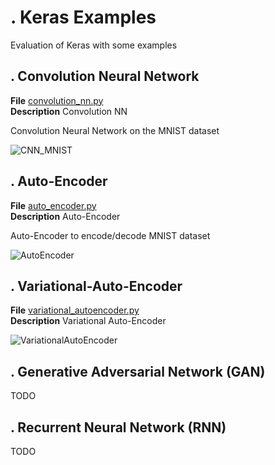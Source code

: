 # . Keras Examples

Evaluation of Keras with some examples

## . Convolution Neural Network

**File** [convolution_nn.py](https://github.com/vincentbonnetcg/Numerical-Bric-a-Brac/tree/master/neural_network/Keras_examples/convolution_nn.py)<br>
**Description** Convolution NN

Convolution Neural Network on the MNIST dataset

![CNN_MNIST](https://github.com/vincentbonnetcg/Numerical-Bric-a-Brac/blob/master/neural_network/img/nn_mnist.png)

## . Auto-Encoder
**File** [auto_encoder.py](https://github.com/vincentbonnetcg/Numerical-Bric-a-Brac/tree/master/neural_network/Keras_examples/autoencoder.py)<br>
**Description** Auto-Encoder

Auto-Encoder to encode/decode MNIST dataset

![AutoEncoder](https://github.com/vincentbonnetcg/Numerical-Bric-a-Brac/blob/master/neural_network/img/fashion_mnist_autoencoder.png)

## . Variational-Auto-Encoder
**File** [variational_autoencoder.py](https://github.com/vincentbonnetcg/Numerical-Bric-a-Brac/tree/master/neural_network/Keras_examples/variational_autoencoder.py)<br>
**Description** Variational Auto-Encoder

![VariationalAutoEncoder](https://github.com/vincentbonnetcg/Numerical-Bric-a-Brac/blob/master/neural_network/img/variational_auto_encoder.png)

## . Generative Adversarial Network (GAN)
TODO

## . Recurrent Neural Network (RNN)
TODO

